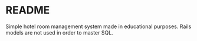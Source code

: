 # README

Simple hotel room management system made in educational purposes. 
Rails models are not used in order to master SQL. 


